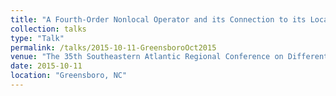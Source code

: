 ```yaml
---
title: "A Fourth-Order Nonlocal Operator and its Connection to its Local Analogue"
collection: talks
type: "Talk"
permalink: /talks/2015-10-11-GreensboroOct2015
venue: "The 35th Southeastern Atlantic Regional Conference on Differential Equations"
date: 2015-10-11
location: "Greensboro, NC"
---
```

